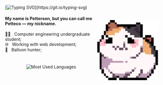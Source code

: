 [![Typing SVG](https://readme-typing-svg.demolab.com?font=Fira+Code&pause=1000&color=6F35C1&vCenter=true&width=800&height=60&lines=hey+there%2C+i'm+petteco.)](https://git.io/typing-svg)

<img align="right" height="200" width="200" src="cat.gif" alt="Gengar Pokémon" style="margin-top: 20px;" />

<p align="left">
  <h4>My name is Petterson, but you can call me Petteco — my nickname.</h4>
  👩‍💻&nbsp;&nbsp;&nbsp;Computer engineering undergraduate student; <br>
  🌐&nbsp;&nbsp;&nbsp;Working with web development; <br>
  🎈&nbsp;&nbsp;&nbsp;Balloon hunter; <br>
</p>

<p align="center" style="margin-top: 40px;">
  <img src="https://github-readme-stats.vercel.app/api/top-langs/?username=Pettecco&layout=compact&theme=radical" alt="Most Used Languages" width="600" height="200" />
</p>
